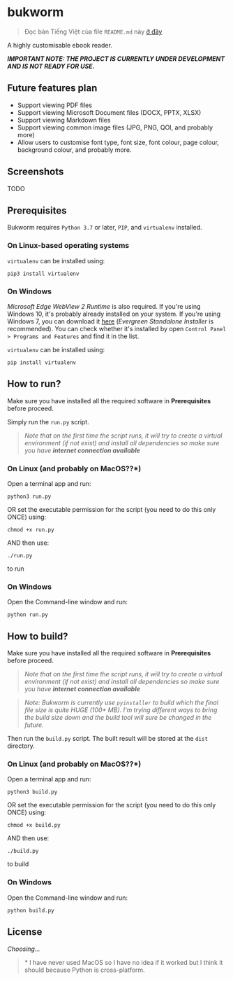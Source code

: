 # bukworm

> Đọc bản Tiếng Việt của file `README.md` này [ở đây](README_vi_VN.md)

A highly customisable ebook reader.

***IMPORTANT NOTE: THE PROJECT IS CURRENTLY UNDER DEVELOPMENT AND IS NOT READY FOR USE.***

## Future features plan
- Support viewing PDF files
- Support viewing Microsoft Document files (DOCX, PPTX, XLSX)
- Support viewing Markdown files
- Support viewing common image files (JPG, PNG, QOI, and probably more)
- Allow users to customise font type, font size, font colour, page colour, background colour, and probably more.

## Screenshots

TODO

## Prerequisites

Bukworm requires `Python 3.7` or later, `PIP`, and `virtualenv` installed.

### On Linux-based operating systems

`virtualenv` can be installed using:

```
pip3 install virtualenv
```

### On Windows

_Microsoft Edge WebView 2 Runtime_ is also required. If you're using Windows 10, it's probably already installed on your system. If you're using Windows 7, you can download it [here](https://developer.microsoft.com/en-us/microsoft-edge/webview2/#download-section) (_Evergreen Standalone Installer_ is recommended). You can check whether it's installed by open `Control Panel > Programs and Features` and find it in the list.

`virtualenv` can be installed using:

```
pip install virtualenv
```

## How to run?

Make sure you have installed all the required software in **Prerequisites** before proceed.

Simply run the `run.py` script.

> _Note that on the first time the script runs, it will try to create a virtual environment (if not exist) and install all dependencies so make sure you have **internet connection available**_

### On Linux (and probably on MacOS??*)

Open a terminal app and run:

```
python3 run.py
```

OR set the executable permission for the script (you need to do this only ONCE) using:

```
chmod +x run.py
```

AND then use:

```
./run.py
```

to run

### On Windows

Open the Command-line window and run:

```
python run.py
```

## How to build?

Make sure you have installed all the required software in **Prerequisites** before proceed.

> _Note that on the first time the script runs, it will try to create a virtual environment (if not exist) and install all dependencies so make sure you have **internet connection available**_

> _Note: Bukworm is currently use `pyinstaller` to build which the final file size is quite HUGE (100+ MB). I'm trying different ways to bring the build size down and the build tool will sure be changed in the future._

Then run the `build.py` script. The built result will be stored at the `dist` directory.

### On Linux (and probably on MacOS??*)

Open a terminal app and run:

```
python3 build.py
```

OR set the executable permission for the script (you need to do this only ONCE) using:

```
chmod +x build.py
```

AND then use:

```
./build.py
```

to build

### On Windows

Open the Command-line window and run:

```
python build.py
```

## License
_Choosing..._

> \* I have never used MacOS so I have no idea if it worked but I think it should because Python is cross-platform.
